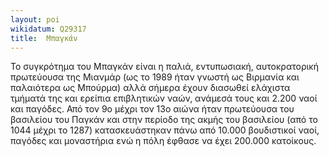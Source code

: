 ```yaml
---
layout: poi
wikidatum: Q29317
title:  Μπαγκάν
---
```


Το συγκρότημα του Μπαγκάν είναι η παλιά, εντυπωσιακή, αυτοκρατορική πρωτεύουσα της Μιανμάρ (ως το 1989 ήταν γνωστή ως Βιρμανία και παλαιότερα ως Μπούρμα) αλλά σήμερα έχουν διασωθεί ελάχιστα τμήματά της και ερείπια επιβλητικών ναών, ανάμεσά τους και 2.200 ναοί και παγόδες. Από τον 9ο μέχρι τον 13ο αιώνα ήταν πρωτεύουσα του βασιλείου του Παγκάν και στην περίοδο της ακμής του βασιλείου (από το 1044 μέχρι το 1287) κατασκευάστηκαν πάνω από 10.000 βουδιστικοί ναοί, παγόδες και μοναστήρια ενώ η πόλη έφθασε να έχει 200.000 κατοίκους.  
